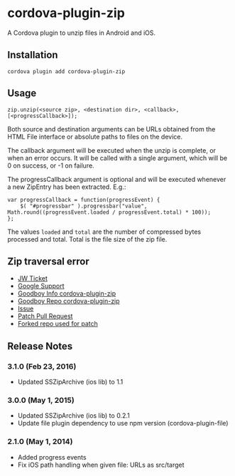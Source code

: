 # cordova-plugin-zip

A Cordova plugin to unzip files in Android and iOS.

## Installation

    cordova plugin add cordova-plugin-zip

## Usage

    zip.unzip(<source zip>, <destination dir>, <callback>, [<progressCallback>]);

Both source and destination arguments can be URLs obtained from the HTML File
interface or absolute paths to files on the device.

The callback argument will be executed when the unzip is complete, or when an
error occurs. It will be called with a single argument, which will be 0 on
success, or -1 on failure.

The progressCallback argument is optional and will be executed whenever a new ZipEntry
has been extracted. E.g.:

    var progressCallback = function(progressEvent) {
        $( "#progressbar" ).progressbar("value", Math.round((progressEvent.loaded / progressEvent.total) * 100));
    };

The values `loaded` and `total` are the number of compressed bytes processed and total. Total is the
file size of the zip file.

## Zip traversal error
* [JW Ticket](https://jollywise.atlassian.net/browse/GAMEBOX-101)
* [Google Support](https://support.google.com/faqs/answer/9294009)
* [Goodboy Info cordova-plugin-zip](https://geekrepos.com/GoodBoyDigital/cordova-plugin-zip)
* [Goodboy Repo  cordova-plugin-zip](https://github.com/GoodBoyDigital/cordova-plugin-zip)
* [Issue](https://github.com/MobileChromeApps/cordova-plugin-zip/issues/91)
* [Patch Pull Request](https://github.com/MobileChromeApps/cordova-plugin-zip/pull/92)
* [Forked repo used for patch](https://github.com/bikubi/cordova-plugin-zip)


## Release Notes

### 3.1.0 (Feb 23, 2016)
* Updated SSZipArchive (ios lib) to 1.1

### 3.0.0 (May 1, 2015)
* Updated SSZipArchive (ios lib) to 0.2.1
* Update file plugin dependency to use npm version (cordova-plugin-file)

### 2.1.0 (May 1, 2014)
* Added progress events
* Fix iOS path handling when given file: URLs as src/target
